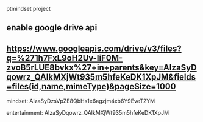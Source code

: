 ptmindset project

enable google drive api
-----------------------------------------------------------------
https://www.googleapis.com/drive/v3/files?q=%271h7FxL9oH2Uv-IiF0M-zvoB5rLUE8bvkx%27+in+parents&key=AIzaSyDqowrz_QAlkMXjWt935m5hfeKeDK1XpJM&fields=files(id,name,mimeType)&pageSize=1000
-----------------------------------------------------------------

mindset:
AIzaSyDzsVpZE8QbHs1e6agzjm4xb6Y9EveT2YM

entertainment:
AIzaSyDqowrz_QAlkMXjWt935m5hfeKeDK1XpJM